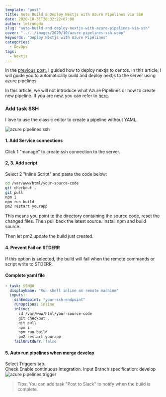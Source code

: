 ```yaml
---
template: "post"
title: Auto Build & Deploy Nextjs with Azure Pipelines via SSH
date: 2020-10-31T20:32:22+07:00
author: letrungdo
slug: "auto-build-and-deploy-nextjs-with-azure-pipelines-via-ssh"
cover: "../../images/2020/10/azure-pipelines-ssh.webp"
keywords: "Deploy Nextjs with Azure Pipelines"
categories:
  - DevOps
tags:
  - Nextjs
---
```


In the [previous post](/how-to-deploy-nextjs-to-centos-apache), I guided how to deploy nextjs to centos.
In this article, I will guide you to automatically build and deploy nextjs to the server using azure pipelines.

In this article, we will not introduce what Azure Pipelines or how to create new pipeline.
If you are new, you can refer to <a href="https://docs.microsoft.com/en-us/azure/devops/pipelines/get-started/" target="_blank" rel="nofollow noopener">here</a>.

### Add task SSH

I love to use the classic editor to create a pipeline without YAML.

<img src="/media/2020/azure-pipelines-ssh.png" class="aligncenter size-full" alt="azure pipelines ssh" />

#### 1. Add Service connections

Click 1 "manage" to create ssh connection to the server.

#### 2, 3. Add script

Select 2 "Inline Script" and paste the code below:

```bash
cd /var/www/html/your-source-code
git checkout .
git pull
npm i
npm run build
pm2 restart yourapp
```

This means you point to the directory containing the source code, reset the changed files. Then pull back the latest source. Install npm and build source.

Then let pm2 update the build just created.

#### 4. Prevent Fail on STDERR

If this option is selected, the build will fail when the remote commands or script write to STDERR.

#### Complete yaml file

```yaml
- task: SSH@0
  displayName: "Run shell inline on remote machine"
  inputs:
    sshEndpoint: "your-ssh-endpoint"
    runOptions: inline
    inline: |
      cd /var/www/html/your-source-code
      git checkout .
      git pull
      npm i
      npm run build
      pm2 restart yourapp
    failOnStdErr: false
```

#### 5. Auto run pipelines when merge develop

Select Triggers tab.  
Check Enable continuous integration. Input Branch specification: develop
<img src="/media/2020/azure-pipelines-trigger.png" class="aligncenter size-full" alt="azure pipelines trigger" />

> Tips: You can add task "Post to Slack" to notify when the build is complete.
